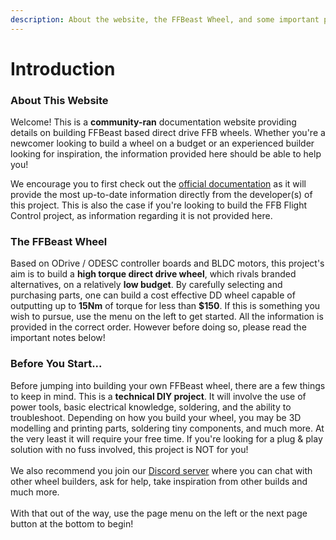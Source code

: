 ```yaml
---
description: About the website, the FFBeast Wheel, and some important points to note.
---
```


# Introduction

### About This Website

Welcome! This is a **community-ran** documentation website providing details on building FFBeast based direct drive FFB wheels. Whether you're a newcomer looking to build a wheel on a budget or an experienced builder looking for inspiration, the information provided here should be able to help you!

We encourage you to first check out the [official documentation](https://ffbeast.github.io/) as it will provide the most up-to-date information directly from the developer(s) of this project. This is also the case if you're looking to build the FFB Flight Control project, as information regarding it is not provided here.

### The FFBeast Wheel

Based on ODrive / ODESC controller boards and BLDC motors, this project's aim is to build a **high torque direct drive wheel**, which rivals branded alternatives, on a relatively **low budget**. By carefully selecting and purchasing parts, one can build a cost effective DD wheel capable of outputting up to **15Nm** of torque for less than **$150**. If this is something you wish to pursue, use the menu on the left to get started. All the information is provided in the correct order. However before doing so, please read the important notes below!

### Before You Start...

Before jumping into building your own FFBeast wheel, there are a few things to keep in mind. This is a **technical DIY project**. It will involve the use of power tools, basic electrical knowledge, soldering, and the ability to troubleshoot. Depending on how you build your wheel, you may be 3D modelling and printing parts, soldering tiny components, and much more. At the very least it will require your free time. If you're looking for a plug & play solution with no fuss involved, this project is NOT for you!\
\
We also recommend you join our [Discord server](https://discord.gg/Gt6rnvrZKu) where you can chat with other wheel builders, ask for help, take inspiration from other builds and much more.\
\
With that out of the way, use the page menu on the left or the next page button at the bottom to begin!

